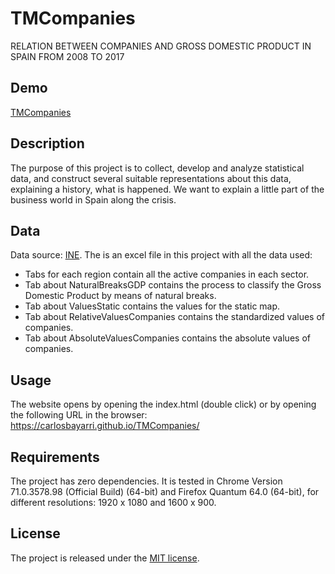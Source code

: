 # TMCompanies
RELATION BETWEEN COMPANIES AND GROSS DOMESTIC PRODUCT IN SPAIN FROM 2008 TO 2017

## Demo
[TMCompanies](https://carlosbayarri.github.io/TMCompanies/)

## Description
The purpose of this project is to collect, develop and analyze statistical data, and construct several suitable representations about this data, explaining a history, what is happened. We want to explain a little part of the business world in Spain along the crisis.

## Data
Data source: [INE](https://www.ine.es/).
The is an excel file in this project with all the data used:
- Tabs for each region contain all the active companies in each sector.
- Tab about NaturalBreaksGDP contains the process to classify the Gross Domestic Product by means of natural breaks.
- Tab about ValuesStatic contains the values for the static map.
- Tab about RelativeValuesCompanies contains the standardized values of companies.
- Tab about AbsoluteValuesCompanies contains the absolute values of companies. 

## Usage
The website opens by opening the index.html (double click) or by opening the following URL in the browser:
https://carlosbayarri.github.io/TMCompanies/

## Requirements
The project has zero dependencies.
It is tested in Chrome Version 71.0.3578.98 (Official Build) (64-bit) and Firefox Quantum 64.0 (64-bit), for different resolutions: 1920 x 1080 and 1600 x 900.

## License
The project is released under the
[MIT license](https://opensource.org/licenses/MIT).

